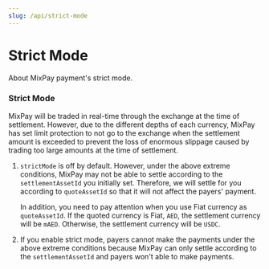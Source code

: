 ```yaml
---
slug: /api/strict-mode
---
```


# Strict Mode

About MixPay payment's strict mode.

### Strict Mode

MixPay will be traded in real-time through the exchange at the time of settlement. However, due to the different depths of each currency, MixPay has set limit protection to not go to the exchange when the settlement amount is exceeded to prevent the loss of enormous slippage caused by trading too large amounts at the time of settlement.


1. `strictMode` is off by default. However, under the above extreme conditions, MixPay may not be able to settle according to the `settlementAssetId` you initially set. Therefore, we will settle for you according to `quoteAssetId` so that it will not affect the payers' payment.

	In addition, you need to pay attention when you use Fiat currency as `quoteAssetId`. If the quoted currency is Fiat, `AED`, the settlement currency will be `mAED`. Otherwise, the settlement currency will be `USDC`.

2. If you enable strict mode, payers cannot make the payments under the above extreme conditions because MixPay can only settle according to the `settlementAssetId` and payers won't able to make payments.

